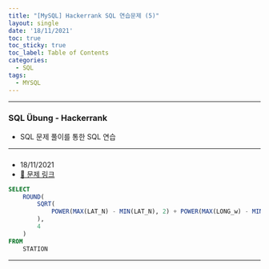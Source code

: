 ```yaml
---
title: "[MySQL] Hackerrank SQL 연습문제 (5)"
layout: single
date: '18/11/2021'
toc: true
toc_sticky: true
toc_label: Table of Contents
categories:
  - SQL
tags:
  - MYSQL
---
```


---
### SQL Übung - Hackerrank
* SQL 문제 풀이를 통한 SQL 연습

---

### 
* 18/11/2021
* [🔗 문제 링크](https://www.hackerrank.com/challenges/weather-observation-station-19/problem?isFullScreen=true)

```sql
SELECT
    ROUND(
        SQRT(
            POWER(MAX(LAT_N) - MIN(LAT_N), 2) + POWER(MAX(LONG_w) - MIN(LONG_W), 2)
        ),
        4
    )
FROM
    STATION

```

---

